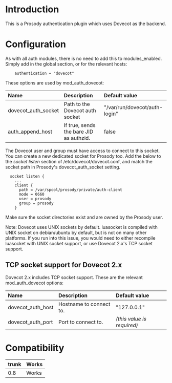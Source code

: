 # Introduction #

This is a Prosody authentication plugin which uses Dovecot as the backend.

# Configuration #

As with all auth modules, there is no need to add this to modules\_enabled. Simply add in the global section, or for the relevant hosts:

```
    authentication = "dovecot"
```

These options are used by mod\_auth\_dovecot:

| **Name** | **Description** | **Default value** |
|:---------|:----------------|:------------------|
| dovecot\_auth\_socket | Path to the Dovecot auth socket | "/var/run/dovecot/auth-login" |
| auth\_append\_host | If true, sends the bare JID as authzid. | false             |

The Dovecot user and group must have access to connect to this socket. You can create a new dedicated socket for Prosody too. Add the below to the _socket listen_ section of /etc/dovecot/dovecot.conf, and match the socket path in Prosody's dovecot\_auth\_socket setting.

```
  socket listen {
    ...
    client {
      path = /var/spool/prosody/private/auth-client
      mode = 0660
      user = prosody
      group = prosody
    }
```

Make sure the socket directories exist and are owned by the Prosody user.

Note: Dovecot uses UNIX sockets by default. luasocket is compiled with UNIX socket on debian/ubuntu by default, but is not on many other platforms.
If you run into this issue, you would need to either recompile luasocket with UNIX socket support, or use Dovecot 2.x's TCP socket support.

## TCP socket support for Dovecot 2.x ##

Dovecot 2.x includes TCP socket support. These are the relevant mod\_auth\_dovecot options:

| **Name** | **Description** | **Default value** |
|:---------|:----------------|:------------------|
| dovecot\_auth\_host | Hostname to connect to. | "127.0.0.1"       |
| dovecot\_auth\_port | Port to connect to. | _(this value is required)_ |

# Compatibility #
|trunk|Works|
|:----|:----|
|0.8  |Works|